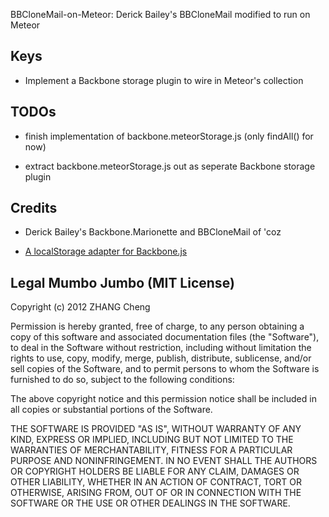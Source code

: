 BBCloneMail-on-Meteor: Derick Bailey's BBCloneMail modified to run on Meteor

## Keys

* Implement a Backbone storage plugin to wire in Meteor's collection

## TODOs

* finish implementation of backbone.meteorStorage.js (only findAll() for now)

* extract backbone.meteorStorage.js out as seperate Backbone storage plugin

## Credits

* Derick Bailey's Backbone.Marionette and BBCloneMail of 'coz

* [A localStorage adapter for Backbone.js](https://github.com/jeromegn/Backbone.localStorage)

## Legal Mumbo Jumbo (MIT License)

Copyright (c) 2012 ZHANG Cheng

Permission is hereby granted, free of charge, to any person obtaining a copy of this software and associated documentation files (the "Software"), to deal in the Software without restriction, including without limitation the rights to use, copy, modify, merge, publish, distribute, sublicense, and/or sell copies of the Software, and to permit persons to whom the Software is furnished to do so, subject to the following conditions:

The above copyright notice and this permission notice shall be included in all copies or substantial portions of the Software.

THE SOFTWARE IS PROVIDED "AS IS", WITHOUT WARRANTY OF ANY KIND, EXPRESS OR IMPLIED, INCLUDING BUT NOT LIMITED TO THE WARRANTIES OF MERCHANTABILITY, FITNESS FOR A PARTICULAR PURPOSE AND NONINFRINGEMENT. IN NO EVENT SHALL THE AUTHORS OR COPYRIGHT HOLDERS BE LIABLE FOR ANY CLAIM, DAMAGES OR OTHER LIABILITY, WHETHER IN AN ACTION OF CONTRACT, TORT OR OTHERWISE, ARISING FROM, OUT OF OR IN CONNECTION WITH THE SOFTWARE OR THE USE OR OTHER DEALINGS IN THE SOFTWARE.

